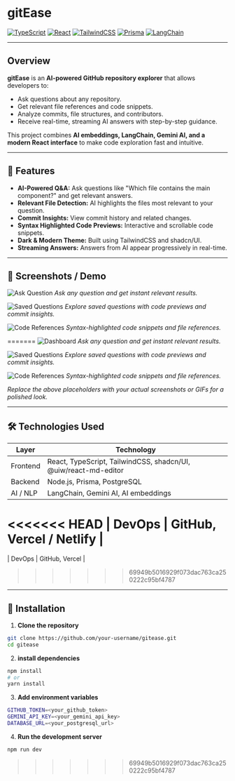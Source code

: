 # gitEase



[![TypeScript](https://img.shields.io/badge/TypeScript-%23007ACC?style=flat&logo=typescript&logoColor=white)](https://www.typescriptlang.org/)
[![React](https://img.shields.io/badge/React-%2320232a?style=flat&logo=react&logoColor=%2361DAFB)](https://reactjs.org/)
[![TailwindCSS](https://img.shields.io/badge/TailwindCSS-%2338B2AC?style=flat&logo=tailwind-css&logoColor=white)](https://tailwindcss.com/)
[![Prisma](https://img.shields.io/badge/Prisma-%2300C0C0?style=flat&logo=prisma&logoColor=white)](https://www.prisma.io/)
[![LangChain](https://img.shields.io/badge/LangChain-%23FF7F50?style=flat&logo=langchain&logoColor=white)](https://www.langchain.com/)

---

## Overview

**gitEase** is an **AI-powered GitHub repository explorer** that allows developers to:

- Ask questions about any repository.
- Get relevant file references and code snippets.
- Analyze commits, file structures, and contributors.
- Receive real-time, streaming AI answers with step-by-step guidance.

This project combines **AI embeddings, LangChain, Gemini AI, and a modern React interface** to make code exploration fast and intuitive.

---

## 🌟 Features

- **AI-Powered Q&A:** Ask questions like "Which file contains the main component?" and get relevant answers.
- **Relevant File Detection:** AI highlights the files most relevant to your question.
- **Commit Insights:** View commit history and related changes.
- **Syntax Highlighted Code Previews:** Interactive and scrollable code snippets.
- **Dark & Modern Theme:** Built using TailwindCSS and shadcn/UI.
- **Streaming Answers:** Answers from AI appear progressively in real-time.

---

## 🎨 Screenshots / Demo


![Ask Question](https://via.placeholder.com/800x400.png?text=Ask+Question+Card)
*Ask any question and get instant relevant results.*

![Saved Questions](https://via.placeholder.com/800x400.png?text=Saved+Questions)
*Explore saved questions with code previews and commit insights.*

![Code References](https://via.placeholder.com/800x400.png?text=Code+References)
*Syntax-highlighted code snippets and file references.*

=======
![Dashboard](https://github.com/user-attachments/assets/53522097-dace-42f8-97a1-e78bdbdb1439)
*Ask any question and get instant relevant results.*

![Saved Questions](https://github.com/user-attachments/assets/e8be070d-901c-41a5-8811-13de2d51dcc9)
*Explore saved questions with code previews and commit insights.*

![Code References](https://github.com/user-attachments/assets/c8c5b8db-e001-472c-901d-5dcc28856118)
*Syntax-highlighted code snippets and file references.*



*Replace the above placeholders with your actual screenshots or GIFs for a polished look.*

---

## 🛠️ Technologies Used

| Layer | Technology |
|-------|------------|
| Frontend | React, TypeScript, TailwindCSS, shadcn/UI, @uiw/react-md-editor |
| Backend | Node.js, Prisma, PostgreSQL |
| AI / NLP | LangChain, Gemini AI, AI embeddings |
<<<<<<< HEAD
| DevOps | GitHub, Vercel / Netlify |
=======
| DevOps | GitHub, Vercel  |
>>>>>>> 69949b5016929f073dac763ca250222c95bf4787

---

## 🚀 Installation

1. **Clone the repository**

```bash
git clone https://github.com/your-username/gitease.git
cd gitease


```

2. **install dependencies**

```bash
npm install
# or
yarn install

```

3. **Add environment variables**
```bash
GITHUB_TOKEN=<your_github_token>
GEMINI_API_KEY=<your_gemini_api_key>
DATABASE_URL=<your_postgresql_url>
```

4. **Run the development server**
```bash
npm run dev
```
>>>>>>> 69949b5016929f073dac763ca250222c95bf4787
